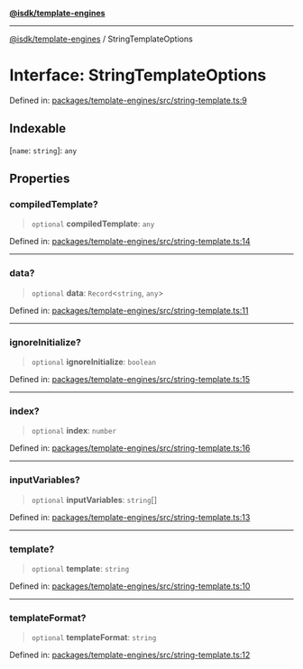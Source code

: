 [**@isdk/template-engines**](../README.md)

***

[@isdk/template-engines](../globals.md) / StringTemplateOptions

# Interface: StringTemplateOptions

Defined in: [packages/template-engines/src/string-template.ts:9](https://github.com/isdk/template-engines.js/blob/3fa19a5e2f28080ee5224b7dd1b89ad779956584/src/string-template.ts#L9)

## Indexable

\[`name`: `string`\]: `any`

## Properties

### compiledTemplate?

> `optional` **compiledTemplate**: `any`

Defined in: [packages/template-engines/src/string-template.ts:14](https://github.com/isdk/template-engines.js/blob/3fa19a5e2f28080ee5224b7dd1b89ad779956584/src/string-template.ts#L14)

***

### data?

> `optional` **data**: `Record`\<`string`, `any`\>

Defined in: [packages/template-engines/src/string-template.ts:11](https://github.com/isdk/template-engines.js/blob/3fa19a5e2f28080ee5224b7dd1b89ad779956584/src/string-template.ts#L11)

***

### ignoreInitialize?

> `optional` **ignoreInitialize**: `boolean`

Defined in: [packages/template-engines/src/string-template.ts:15](https://github.com/isdk/template-engines.js/blob/3fa19a5e2f28080ee5224b7dd1b89ad779956584/src/string-template.ts#L15)

***

### index?

> `optional` **index**: `number`

Defined in: [packages/template-engines/src/string-template.ts:16](https://github.com/isdk/template-engines.js/blob/3fa19a5e2f28080ee5224b7dd1b89ad779956584/src/string-template.ts#L16)

***

### inputVariables?

> `optional` **inputVariables**: `string`[]

Defined in: [packages/template-engines/src/string-template.ts:13](https://github.com/isdk/template-engines.js/blob/3fa19a5e2f28080ee5224b7dd1b89ad779956584/src/string-template.ts#L13)

***

### template?

> `optional` **template**: `string`

Defined in: [packages/template-engines/src/string-template.ts:10](https://github.com/isdk/template-engines.js/blob/3fa19a5e2f28080ee5224b7dd1b89ad779956584/src/string-template.ts#L10)

***

### templateFormat?

> `optional` **templateFormat**: `string`

Defined in: [packages/template-engines/src/string-template.ts:12](https://github.com/isdk/template-engines.js/blob/3fa19a5e2f28080ee5224b7dd1b89ad779956584/src/string-template.ts#L12)
